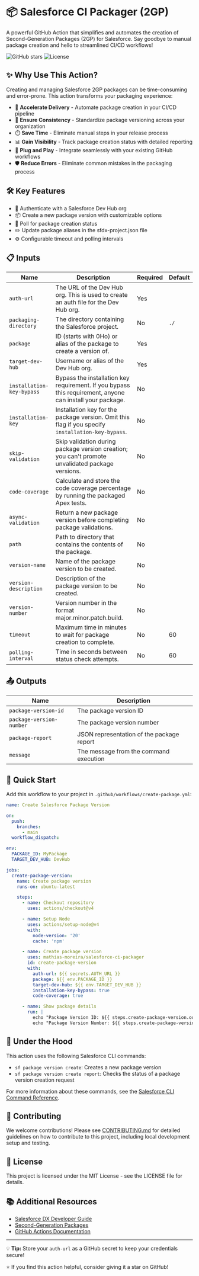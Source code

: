 # 📦 Salesforce CI Packager (2GP)

A powerful GitHub Action that simplifies and automates the creation of Second-Generation Packages (2GP) for Salesforce. Say goodbye to manual package creation and hello to streamlined CI/CD workflows!

![GitHub stars](https://img.shields.io/github/stars/mathias-moreira/salesforce-ci-packager?style=social)
![License](https://img.shields.io/badge/license-MIT-blue)

## ✨ Why Use This Action?

Creating and managing Salesforce 2GP packages can be time-consuming and error-prone. This action transforms your packaging experience:

- 🚀 **Accelerate Delivery** - Automate package creation in your CI/CD pipeline
- 🔄 **Ensure Consistency** - Standardize package versioning across your organization
- ⏱️ **Save Time** - Eliminate manual steps in your release process
- 📊 **Gain Visibility** - Track package creation status with detailed reporting
- 🔌 **Plug and Play** - Integrate seamlessly with your existing GitHub workflows
- 🛡️ **Reduce Errors** - Eliminate common mistakes in the packaging process

## 🛠️ Key Features

- 🔐 Authenticate with a Salesforce Dev Hub org
- 📦 Create a new package version with customizable options
- 🔄 Poll for package creation status
- ✏️ Update package aliases in the sfdx-project.json file
- ⚙️ Configurable timeout and polling intervals

## 📋 Inputs

| Name | Description | Required | Default |
|------|-------------|----------|---------|
| `auth-url` | The URL of the Dev Hub org. This is used to create an auth file for the Dev Hub org. | Yes | |
| `packaging-directory` | The directory containing the Salesforce project. | No | `./` |
| `package` | ID (starts with 0Ho) or alias of the package to create a version of. | Yes | |
| `target-dev-hub` | Username or alias of the Dev Hub org. | Yes | |
| `installation-key-bypass` | Bypass the installation key requirement. If you bypass this requirement, anyone can install your package. | No | |
| `installation-key` | Installation key for the package version. Omit this flag if you specify `installation-key-bypass`. | No | |
| `skip-validation` | Skip validation during package version creation; you can't promote unvalidated package versions. | No | |
| `code-coverage` | Calculate and store the code coverage percentage by running the packaged Apex tests. | No | |
| `async-validation` | Return a new package version before completing package validations. | No | |
| `path` | Path to directory that contains the contents of the package. | No | |
| `version-name` | Name of the package version to be created. | No | |
| `version-description` | Description of the package version to be created. | No | |
| `version-number` | Version number in the format major.minor.patch.build. | No | |
| `timeout` | Maximum time in minutes to wait for package creation to complete. | No | 60 |
| `polling-interval` | Time in seconds between status check attempts. | No | 60 |

## 📤 Outputs

| Name | Description |
|------|-------------|
| `package-version-id` | The package version ID |
| `package-version-number` | The package version number |
| `package-report` | JSON representation of the package report |
| `message` | The message from the command execution |

## 🚀 Quick Start

Add this workflow to your project in `.github/workflows/create-package.yml`:

```yaml
name: Create Salesforce Package Version

on:
  push:
    branches:
      - main
  workflow_dispatch:

env:
  PACKAGE_ID: MyPackage
  TARGET_DEV_HUB: DevHub

jobs:
  create-package-version:
    name: Create package version
    runs-on: ubuntu-latest

    steps:
      - name: Checkout repository
        uses: actions/checkout@v4

      - name: Setup Node
        uses: actions/setup-node@v4
        with:
          node-version: '20'
          cache: 'npm'

      - name: Create package version
        uses: mathias-moreira/salesforce-ci-packager
        id: create-package-version
        with:
          auth-url: ${{ secrets.AUTH_URL }}
          package: ${{ env.PACKAGE_ID }}
          target-dev-hub: ${{ env.TARGET_DEV_HUB }}
          installation-key-bypass: true
          code-coverage: true

      - name: Show package details
        run: |
          echo "Package Version ID: ${{ steps.create-package-version.outputs.package-version-id }}"
          echo "Package Version Number: ${{ steps.create-package-version.outputs.package-version-number }}"
```

## 🔧 Under the Hood

This action uses the following Salesforce CLI commands:

- `sf package version create`: Creates a new package version
- `sf package version create report`: Checks the status of a package version creation request

For more information about these commands, see the [Salesforce CLI Command Reference](https://developer.salesforce.com/docs/atlas.en-us.sfdx_cli_reference.meta/sfdx_cli_reference/cli_reference_package_commands.htm).

## 👥 Contributing

We welcome contributions! Please see [CONTRIBUTING.md](CONTRIBUTING.md) for detailed guidelines on how to contribute to this project, including local development setup and testing.

## 📄 License

This project is licensed under the MIT License - see the LICENSE file for details.

## 📚 Additional Resources

- [Salesforce DX Developer Guide](https://developer.salesforce.com/docs/atlas.en-us.sfdx_dev.meta/sfdx_dev/sfdx_dev_intro.htm)
- [Second-Generation Packages](https://developer.salesforce.com/docs/atlas.en-us.sfdx_dev.meta/sfdx_dev/sfdx_dev_dev2gp.htm)
- [GitHub Actions Documentation](https://docs.github.com/en/actions)

---

💡 **Tip:** Store your `auth-url` as a GitHub secret to keep your credentials secure!

⭐ If you find this action helpful, consider giving it a star on GitHub!